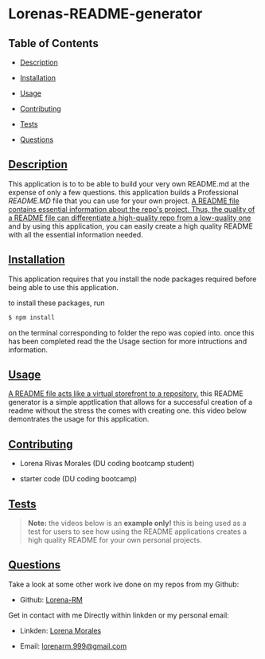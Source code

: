 # Lorenas-README-generator
## Table of Contents
* [Description](#description)

* [Installation](#installation)

* [Usage](#usage)

* [Contributing](#contributing)

* [Tests](#tests)

* [Questions](#questions)

## [Description](#table-of-contents)
This application is to to be able to build your very own README.md at the expense of only a few questions. this application builds a Professional _README.MD_ file that you can use for your own project. [A README file contains essential information about the repo's project. Thus, the quality of a README file can differentiate a high-quality repo from a low-quality one](https://coding-boot-camp.github.io/full-stack/github/professional-readme-guide) and by using this application, you can easily create a high quality README with all the essential information needed.

## [Installation](#table-of-contents)
This application requires that you install the node packages required before being able to use this application. 

to install these packages, run 
```md
$ npm install
```
on the terminal corresponding to folder the repo was copied into.
 once this has been completed read the the Usage section for more intructions and information.

## [Usage](#table-of-contents)
[A README file acts like a virtual storefront to a repository.](https://coding-boot-camp.github.io/full-stack/github/professional-readme-guide)
this README generator is a simple apptlication that allows for a successful creation of a readme without the stress the comes with creating one. this video below demontrates the usage for this application.

## [Contributing](#table-of-contents)
- Lorena Rivas Morales (DU coding bootcamp student)

- starter code (DU coding bootcamp)

## [Tests](#table-of-contents)
> **Note:** the videos below is an **example only!** this is being used as a test for users to see how using the README applications creates a high quality README for your own personal projects.

## [Questions](#table-of-contents)

Take a look at some other work ive done on my repos from my Github:

* Github: [Lorena-RM](https://github.com/Lorena-RM)

Get in contact with me Directly within linkden or my personal email:

* Linkden: [Lorena Morales](https://www.linkedin.com/in/lorena-morales-496855240/)

* Email: [lorenarm.999@gmail.com](mailto:lorenarm.999@gmail.com)

